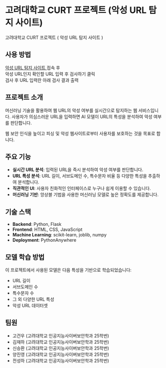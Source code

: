 # 고려대학교 CURT 프로젝트 (악성 URL 탐지 사이트)
고려대학교 CURT 프로젝트 ( 악성 URL 탐지 사이트 )  

## 사용 방법

[ 악성 URL 탐지 사이트 ](https://laphael58.pythonanywhere.com/) 접속 후  
악성 URL인지 확인할 URL 입력 후 검사하기 클릭  
검사 후 URL 입력란 아래 검사 결과 출력  

## 프로젝트 소개

머신러닝 기술을 활용하여 웹 URL의 악성 여부를 실시간으로 탐지하는 웹 서비스입니다. 사용자가 의심스러운 URL을 입력하면 AI 모델이 URL의 특성을 분석하여 악성 여부를 판단합니다.

웹 보안 인식을 높이고 피싱 및 악성 웹사이트로부터 사용자를 보호하는 것을 목표로 합니다.  

## 주요 기능

- **실시간 URL 분석**: 입력된 URL을 즉시 분석하여 악성 여부를 판단합니다.
- **URL 특성 분석**: URL 길이, 서브도메인 수, 특수문자 비율 등 다양한 특성을 추출하여 분석합니다.
- **직관적인 UI**: 사용자 친화적인 인터페이스로 누구나 쉽게 이용할 수 있습니다.
- **머신러닝 기반**: 앙상블 기법을 사용한 머신러닝 모델로 높은 정확도를 제공합니다.  

## 기술 스택

- **Backend**: Python, Flask
- **Frontend**: HTML, CSS, JavaScript
- **Machine Learning**: scikit-learn, joblib, numpy
- **Deployment**: PythonAnywhere  

## 모델 학습 방법

이 프로젝트에서 사용된 모델은 다음 특성을 기반으로 학습되었습니다:
- URL 길이
- 서브도메인 수
- 특수문자 수
- 그 외 다양한 URL 특성
- 악성 URL 데이터셋  

## 팀원

- 고건우 (고려대학교 인공지능사이버보안학과 25학번)
- 김재하 (고려대학교 인공지능사이버보안학과 25학번)
- 신승환 (고려대학교 인공지능사이버보안학과 25학번)
- 양진영 (고려대학교 인공지능사이버보안학과 25학번)
- 전성하 (고려대학교 인공지능사이버보안학과 25학번)
